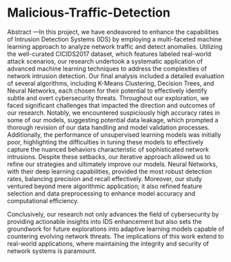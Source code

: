 # Malicious-Traffic-Detection

Abstract —In this project, we have endeavored to enhance the capabilities of Intrusion Detection Systems (IDS) by employing a multi-faceted machine learning approach to analyze network traffic and detect anomalies. Utilizing the well-curated CICIDS2017 dataset, which features labeled real-world attack scenarios, our research undertook a systematic application of advanced machine learning techniques to address the complexities of network intrusion detection. 
	Our final analysis included a detailed evaluation of several algorithms, including K-Means Clustering, Decision Trees, and Neural Networks, each chosen for their potential to effectively identify subtle and overt cybersecurity threats. Throughout our exploration, we faced significant challenges that impacted the direction and outcomes of our research. Notably, we encountered suspiciously high accuracy rates in some of our models, suggesting potential data leakage, which prompted a thorough revision of our data handling and model validation processes. Additionally, the performance of unsupervised learning models was initially poor, highlighting the difficulties in tuning these models to effectively capture the nuanced behaviors characteristic of sophisticated network intrusions.
	Despite these setbacks, our iterative approach allowed us to refine our strategies and ultimately improve our models. Neural Networks, with their deep learning capabilities, provided the most robust detection rates, balancing precision and recall effectively. Moreover, our study ventured beyond mere algorithmic application; it also refined feature selection and data preprocessing to enhance model accuracy and computational efficiency.

Conclusively, our research not only advances the field of cybersecurity by providing actionable insights into IDS enhancement but also sets the groundwork for future explorations into adaptive learning models capable of countering evolving network threats. The implications of this work extend to real-world applications, where maintaining the integrity and security of network systems is paramount.

